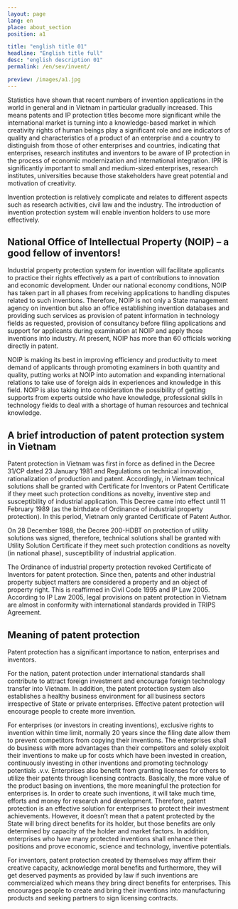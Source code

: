 ```yaml
---
layout: page
lang: en
place: about_section
position: a1

title: "english title 01"
headline: "English title full"
desc: "english description 01"
permalink: /en/sev/invent/

preview: /images/a1.jpg
---
```


Statistics have shown that recent numbers of invention applications in the world in general and in Vietnam in particular gradually increased. This means patents and IP protection titles become more significant while the international market is turning into a knowledge-based market in which creativity rights of human beings play a significant role and are indicators of quality and characteristics of a product of an enterprise and a country to distinguish from those of other enterprises and countries, indicating that enterprises, research institutes and inventors to be aware of IP protection in the process of economic modernization and international integration. IPR is significantly important to small and medium-sized enterprises, research institutes, universities because those stakeholders have great potential and motivation of creativity.

Invention protection is relatively complicate and relates to different aspects such as research activities, civil law and the industry. The introduction of invention protection system will enable invention holders to use more effectively.

## National Office of Intellectual Property (NOIP) – a good fellow of inventors!
Industrial property protection system for invention will facilitate applicants to practice their rights effectively as a part of contributions to innovation and economic development. Under our national economy conditions, NOIP has taken part in all phases from receiving applications to handling disputes related to such inventions. Therefore, NOIP is not only a State management agency on invention but also an office establishing invention databases and providing such services as provision of patent information in technology fields as requested, provision of consultancy before filing applications and support for applicants during examination at NOIP and apply those inventions into industry. At present, NOIP has more than 60 officials working directly in patent.

NOIP is making its best in improving efficiency and productivity to meet demand of applicants through promoting examiners in both quantity and quality, putting works at NOIP into automation and expanding international relations to take use of foreign aids in experiences and knowledge in this field. NOIP is also taking into consideration the possibility of getting supports from experts outside who have knowledge, professional skills in technology fields to deal with a shortage of human resources and technical knowledge.

## A brief introduction of patent protection system in Vietnam
Patent protection in Vietnam was first in force as defined in the Decree 31/CP dated 23 January 1981 and Regulations on technical innovation, rationalization of production and patent. Accordingly, in Vietnam technical solutions shall be granted with Certificate for Inventors or Patent Certificate if they meet such protection conditions as novelty, inventive step and susceptibility of industrial application. This Decree came into effect until 11 February 1989 (as the birthdate of Ordinance of industrial property protection). In this period, Vietnam only granted Certificate of Patent Author.

On 28 December 1988, the Decree 200-HDBT on protection of utility solutions was signed, therefore, technical solutions shall be granted with Utility Solution Certificate if they meet such protection conditions as novelty (in national phase), susceptibility of industrial application.

The Ordinance of industrial property protection revoked Certificate of Inventors for patent protection. Since then, patents and other industrial property subject matters are considered a property and an object of property right. This is reaffirmed in Civil Code 1995 and IP Law 2005. According to IP Law 2005, legal provisions on patent protection in Vietnam are almost in conformity with international standards provided in TRIPS Agreement.

## Meaning of patent protection
Patent protection has a significant importance to nation, enterprises and inventors.

For the nation, patent protection under international standards shall contribute to attract foreign investment and encourage foreign technology transfer into Vietnam. In addition, the patent protection system also establishes a healthy business environment for all business sectors irrespective of State or private enterprises. Effective patent protection will encourage people to create more invention.

For enterprises (or investors in creating inventions), exclusive rights to invention within time limit, normally 20 years since the filing date allow them to prevent competitors from copying their inventions. The enterprises shall do business with more advantages than their competitors and solely exploit their inventions to make up for costs which have been invested in creation, continuously investing in other inventions and promoting technology potentials .v.v. Enterprises also benefit from granting licenses for others to utilize their patents through licensing contracts. Basically, the more value of the product basing on inventions, the more meaningful the protection for enterprises is. In order to create such inventions, it will take much time, efforts and money for research and development. Therefore, patent protection is an effective solution for enterprises to protect their investment achievements. However, it doesn’t mean that a patent protected by the State will bring direct benefits for its holder, but those benefits are only determined by capacity of the holder and market factors. In addition, enterprises who have many protected inventions shall enhance their positions and prove economic, science and technology, inventive potentials.

For inventors, patent protection created by themselves may affirm their creative capacity, acknowledge moral benefits and furthermore, they will get deserved payments as provided by law if such inventions are commercialized which means they bring direct benefits for enterprises. This encourages people to create and bring their inventions into manufacturing products and seeking partners to sign licensing contracts.